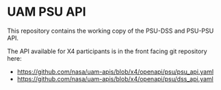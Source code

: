 # UAM PSU API

This repository contains the working copy of the PSU-DSS and PSU-PSU API.

The API available for X4 participants is in the front facing git repository here:
- https://github.com/nasa/uam-apis/blob/x4/openapi/psu/psu_api.yaml
- https://github.com/nasa/uam-apis/blob/x4/openapi/psu/dss_api.yaml
